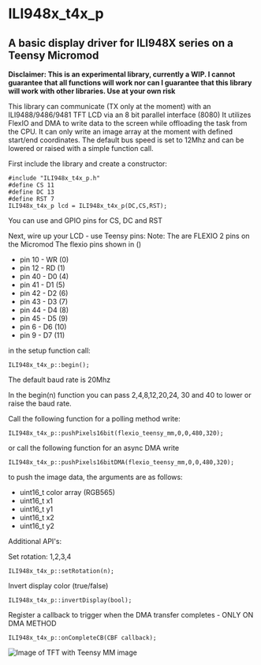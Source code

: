 # ILI948x_t4x_p
## A basic display driver for ILI948X series on a Teensy Micromod

**Disclaimer: This is an experimental library, currently a WIP. I cannot guarantee that all functions will work nor can I guarantee that this library will work with other libraries. Use at your own risk**  

This library can communicate (TX only at the moment) with an ILI9488/9486/9481 TFT LCD via an 8 bit parallel interface (8080)
It utilizes FlexIO and DMA to write data to the screen while offloading the task from the CPU.
It can only write an image array at the moment with defined start/end coordinates.
The default bus speed is set to 12Mhz and can be lowered or raised with a simple function call.

First include the library and create a constructor:
```
#include "ILI948x_t4x_p.h"
#define CS 11
#define DC 13
#define RST 7
ILI948x_t4x_p lcd = ILI948x_t4x_p(DC,CS,RST);
```
You can use and GPIO pins for CS, DC and RST

Next, wire up your LCD - use Teensy pins:
Note: The are FLEXIO 2 pins on the Micromod The flexio pins shown in ()
* pin 10 - WR (0)
* pin 12 - RD (1)
* pin 40 - D0 (4)
* pin 41 - D1 (5)
* pin 42 - D2 (6)
* pin 43 - D3 (7)
* pin 44 - D4 (8)
* pin 45 - D5 (9)
* pin 6 - D6 (10)
* pin 9 - D7 (11)
   
in the setup function call:
```
ILI948x_t4x_p::begin();
```
The default baud rate is 20Mhz

In the begin(n) function you can pass 2,4,8,12,20,24, 30 and 40 to lower or raise the baud rate.


Call the following function for a polling method write:
```
ILI948x_t4x_p::pushPixels16bit(flexio_teensy_mm,0,0,480,320);
```
or call the following function for an async DMA write
```
ILI948x_t4x_p::pushPixels16bitDMA(flexio_teensy_mm,0,0,480,320);
```
to push the image data, the arguments are as follows:
* uint16_t color array (RGB565)
* uint16_t x1
* uint16_t y1
* uint16_t x2
* uint16_t y2

Additional API's:


Set rotation: 1,2,3,4
```
ILI948x_t4x_p::setRotation(n);
```

Invert display color (true/false)
```
ILI948x_t4x_p::invertDisplay(bool);
```

Register a callback to trigger when the DMA transfer completes - ONLY ON DMA METHOD
```
ILI948x_t4x_p::onCompleteCB(CBF callback);
```
![Image of TFT with Teensy MM image](https://github.com/david-res/ILI948x_t4x_p/blob/master/mm_flexio_example.jpg)

